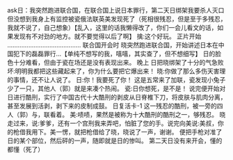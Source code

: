 ask日：我突然跑进联合国，在联合国上说日本罪行，第二天日绑架我要杀人灭口但没想到我身上有监控被瓷俄法联英美发现死了（死相很残忍，但是至于多残忍，我就不说了，自己想象）【乱入，这里的话我懒得改了，你们一会儿看文的话，如果发现有不对劲的地方。就不要觉得以后了啊】
擒:这个好玩。
正片开始
……………………………………
联合国开会时
晓突然跑进联合国，开始讲述日本在中国犯下的磊磊罪行…【单纯不想写的我，嘻嘻，其实查了，但不想细写】
日的脸色十分难看，但由于瓷在场还是没有表现出来。
晚上
日把晓绑架了十分的气急败坏:明明我都把这些藏起来了，你为什么要把它爆出来！
晓:你做了那么多伤天害理的事情，还不让人说了。
日:你！我要死了你！
这是五常来了加联，瓷发现小兔子少了一只，其他人（郭）就是来凑个热闹。
瓷:日你想死，是不是！
说完便开始对日进行酷刑，实行了中国古代十大酷刑的剥皮从日脊椎下刀，将皮肤与肌肉分离，甚至发展到活剥，剥下来的皮制成鼓。
日复活卡-1
这一残忍的酷刑，被一旁的四人（郭）与，联看着。
美:啧啧，果然是被称为十大酷刑的酷刑之一，够残忍。
晓走过来，说:爹爹，还有一个宫刑我来弄吧，怕脏了您的手。说完向美说:美叔，你的枪借我用下。美一愣，就把枪借给了晓，晓说了一声，谢谢。
便把手枪对准了日的某个部位，然后砰的一声，随即就是日的惨叫。
第二天日没有来开会，懂的都懂（死了）